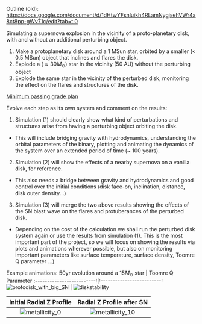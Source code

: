 Outline (old):
https://docs.google.com/document/d/1dHtwYFsnluikh4RLamNygjsehVWr4a8ct8pp-gWv71c/edit?tab=t.0

Simulating a supernova explosion in the vicinity of a proto-planetary disk, with and without an additional perturbing object. 

1. Make a protoplanetary disk around a 1 MSun star, orbited by a smaller (< 0.5 MSun) object that inclines and flares the disk. 
2. Explode a ($\approx 30 M_\odot$) star in the vicinity (50 AU) without the perturbing object
3. Explode the same star in the vicinity of the perturbed disk, monitoring the effect on the flares and structures of the disk. 

<ins>Minimum passing grade plan</ins>

Evolve each step as its own system and comment on the results:

1. Simulation (1) should clearly show what kind of perturbations and structures arise from having a perturbing object orbiting the disk.
  - This will include bridging gravity with hydrodynamics, understanding the orbital parameters of the binary, plotting and animating the dynamics of the system over an extended period of time (~ 100 years).
2. Simulation (2) will show the effects of a nearby supernova on a vanilla disk, for reference.
  - This also needs a bridge between gravity and hydrodynamics and good control over the initial conditions (disk face-on, inclination, distance, disk outer density...)
3. Simulation (3) will merge the two above results showing the effects of the SN blast wave on the flares and protuberances of the perturbed disk.
  - Depending on the cost of the calculation we shall run the perturbed disk system again or use the results from simulation (1). This is the most important part of the project, so we will focus on showing the results via plots and animations wherever possible, but also on monitoring important parameters like surface temperature, surface density, Toomre Q parameter ...)




Example animations:
50yr evolution around a $15M_\odot$ star |  Toomre Q Parameter
:-------------------------:|:-------------------------:
![protodisk_with_big_SN](https://github.com/user-attachments/assets/7783ab68-66ac-4596-9d19-d4a923509a1b)  |  ![diskstability](https://github.com/user-attachments/assets/f80d806e-2a47-4e18-8688-a009c60bab45)



Initial Radial Z Profile |  Radial Z Profile after SN
:-------------------------:|:-------------------------:
![metallicity_0](https://github.com/user-attachments/assets/7f87ec16-a64e-4eac-b4fb-10fcb9d5b3a7) | ![metallicity_10](https://github.com/user-attachments/assets/c7009e26-f5b3-45f3-a53d-0db83bf48bdd)



